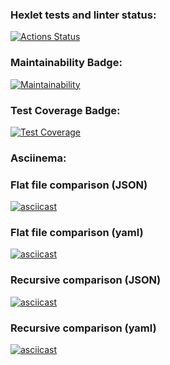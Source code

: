 ### Hexlet tests and linter status:
[![Actions Status](https://github.com/Idzanaagi/frontend-project-lvl2/workflows/hexlet-check/badge.svg)](https://github.com/Idzanaagi/frontend-project-lvl2/actions)
### Maintainability Badge:
[![Maintainability](https://api.codeclimate.com/v1/badges/7738822b0fdf09bea9cb/maintainability)](https://codeclimate.com/github/Idzanaagi/frontend-project-lvl2/maintainability)
### Test Coverage Badge:
[![Test Coverage](https://api.codeclimate.com/v1/badges/7738822b0fdf09bea9cb/test_coverage)](https://codeclimate.com/github/Idzanaagi/frontend-project-lvl2/test_coverage)
### Asciinema:
### Flat file comparison (JSON)
[![asciicast](https://asciinema.org/a/MFE17Vn6y8edH8fVoq4mqsw4n.svg)](https://asciinema.org/a/MFE17Vn6y8edH8fVoq4mqsw4n)
### Flat file comparison (yaml)
[![asciicast](https://asciinema.org/a/PosWtQnQR8UxskRGDztbYZrgV.svg)](https://asciinema.org/a/PosWtQnQR8UxskRGDztbYZrgV)
### Recursive comparison (JSON)
[![asciicast](https://asciinema.org/a/RWNDfs3feco4NGuQHRSpsgTlI.svg)](https://asciinema.org/a/RWNDfs3feco4NGuQHRSpsgTlI)
### Recursive comparison (yaml)
[![asciicast](https://asciinema.org/a/iFkDTzxHGJDyZiXR3zsevLIeu.svg)](https://asciinema.org/a/iFkDTzxHGJDyZiXR3zsevLIeu)
